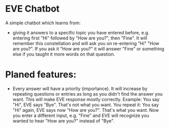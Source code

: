 # EVE Chatbot

A simple chatbot which learns from:

* giving it answers to a specific topic you have entered before,
  e.g. entering first "Hi" followed by "How are you?", then "Fine".
  It will remember this constellation and will ask you on re-entering "Hi" "How are you?".
  If you ask it "How are you?" it will answer "Fine" or something else if you taught it more words on that question.
  
# Planed features:
* Every answer will have a priority (importance). 
  It will increase by repeating questions or entries as long as you didn't find the answer you want.
  This will make EVE response mostly correctly.
  Example: You say "Hi", EVE says "Bye". That's not what you want.
  You repeat it: You say "Hi" again, EVE says now "How are you?".
  That's what you want. Now you enter a different input, e.g. "Fine" and
  EVE will recognize you wanted to hear "How are you?" instead of "Bye".
